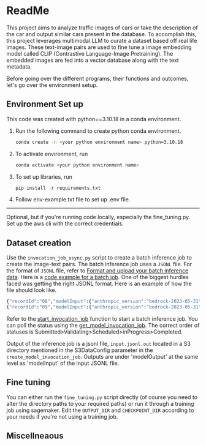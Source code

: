 # ReadMe

This project aims to analyze traffic images of cars or take the description of the car and output similar cars present in the database.
To accomplish this, this project leverages multimodal LLM to curate a dataset based off real life images. These text-image pairs are used to fine tune a image embedding model called CLIP (Contrastive Language-Image Pretraining). The embedded images are fed into a vector database along with the text metadata.

Before going over the different programs, their functions and outcomes, let's go over the environment setup.

## Environment Set up

This code was created with python==3.10.18 in a conda environment.

1. Run the following command to create python conda environment.

    ```bash
    conda create -n <your python environment name> python=3.10.18
    ```

2. To activate environment, run

    ```bash
    conda activate <your python environment name>
    ```

3. To set up libraries, run

    ```python
    pip install -r requirements.txt
    ```

4. Follow env-example.txt file to set up .env file.

***
Optional, but if you're running code locally, especially the fine_tuning.py. Set up the aws cli with the correct credentials.

## Dataset creation

Use the `invocation_job_async.py` script to create a batch inference job to create the image-text pairs. The batch inference job uses a `JSONL` file. For the format of `JSONL` file, refer to [Format and upload your batch inference data](https://docs.aws.amazon.com/bedrock/latest/userguide/batch-inference-data.html). Here is a [code example for a batch job](https://docs.aws.amazon.com/bedrock/latest/userguide/batch-inference-example.html). One of the biggest hurdles faced was getting the right JSONL format. Here is an example of how the file should look like.

```python
{"recordId":"08","modelInput":{"anthropic_version":"bedrock-2023-05-31","system":"(system text)","messages":[{"role":"user","content":[{"image":{"format":"jpg","source":{"s3Uri":"s3://signal-8-data-creation-testing/Data/image8.jpg"}}}]}]}}
{"recordId":"09","modelInput":{"anthropic_version":"bedrock-2023-05-31","system":"(system text)","messages":[{"role":"user","content":[{"image":{"format":"jpg","source":{"s3Uri":"s3://signal-8-data-creation-testing/Data/image9.jpg"}}}]}]}}
```

Refer to the [start_invocation_job](https://boto3.amazonaws.com/v1/documentation/api/latest/reference/services/bedrock/client/create_model_invocation_job.html) function to start a batch inference job. You can poll the status using the [get_model_invocation_job](https://boto3.amazonaws.com/v1/documentation/api/latest/reference/services/bedrock/client/get_model_invocation_job.html). The correct order of statuses is Submitted>Validating>Scheduled>inProgress>Completed.

Output of the inference job is a jsonl file, `input.jsonl.out` located in a S3 directory mentioned in the S3DataConfig parameter in the `create_model_invocation_job`. Outputs are under 'modelOutput' at the same level as 'modelInput' of the input JSONL file.

## Fine tuning

You can either run the `fine_tuning.py` script directly (of course you need to alter the directory paths to your required paths) or run it through a training job using sagemaker. Edit the `OUTPUT_DIR` and `CHECKPOINT_DIR` according to your needs if you're not using a training job.

## Miscellneaous
